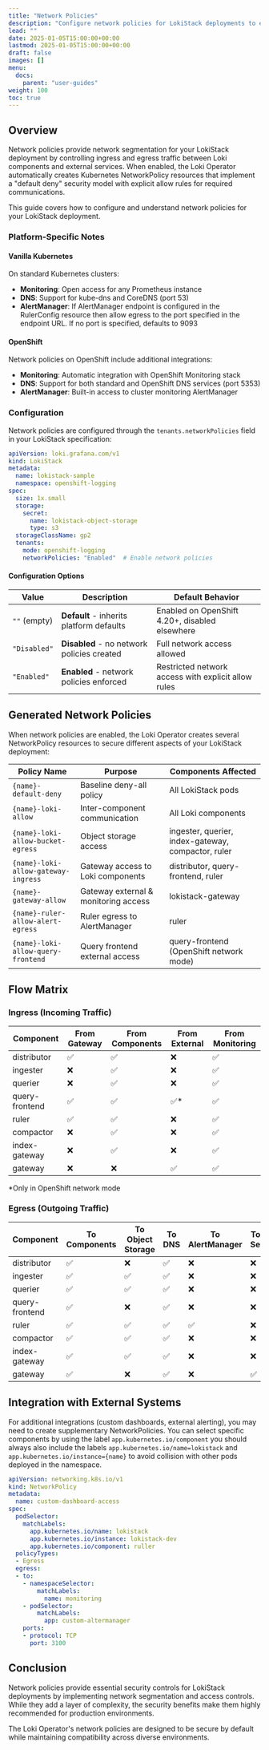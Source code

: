 ```yaml
---
title: "Network Policies"
description: "Configure network policies for LokiStack deployments to enhance security through network segmentation"
lead: ""
date: 2025-01-05T15:00:00+00:00
lastmod: 2025-01-05T15:00:00+00:00
draft: false
images: []
menu:
  docs:
    parent: "user-guides"
weight: 100
toc: true
---
```


## Overview

Network policies provide network segmentation for your LokiStack deployment by controlling ingress and egress traffic between Loki components and external services. When enabled, the Loki Operator automatically creates Kubernetes NetworkPolicy resources that implement a "default deny" security model with explicit allow rules for required communications.

This guide covers how to configure and understand network policies for your LokiStack deployment.

### Platform-Specific Notes

#### Vanilla Kubernetes

On standard Kubernetes clusters:

- **Monitoring**: Open access for any Prometheus instance
- **DNS**: Support for kube-dns and CoreDNS (port 53)
- **AlertManager**: If AlertManager endpoint is configured in the RulerConfig resource then allow egress to the port specified in the endpoint URL. If no port is specified, defaults to 9093

#### OpenShift

Network policies on OpenShift include additional integrations:

- **Monitoring**: Automatic integration with OpenShift Monitoring stack
- **DNS**: Support for both standard and OpenShift DNS services (port 5353)
- **AlertManager**: Built-in access to cluster monitoring AlertManager

### Configuration

Network policies are configured through the `tenants.networkPolicies` field in your LokiStack specification:

```yaml
apiVersion: loki.grafana.com/v1
kind: LokiStack
metadata:
  name: lokistack-sample
  namespace: openshift-logging
spec:
  size: 1x.small
  storage:
    secret:
      name: lokistack-object-storage
      type: s3
  storageClassName: gp2
  tenants:
    mode: openshift-logging
    networkPolicies: "Enabled"  # Enable network policies
```

#### Configuration Options

| Value | Description | Default Behavior |
|-------|-------------|------------------|
| `""` (empty) | **Default** - inherits platform defaults | Enabled on OpenShift 4.20+, disabled elsewhere |
| `"Disabled"` | **Disabled** - no network policies created | Full network access allowed |
| `"Enabled"` | **Enabled** - network policies enforced | Restricted network access with explicit allow rules |

## Generated Network Policies

When network policies are enabled, the Loki Operator creates several NetworkPolicy resources to secure different aspects of your LokiStack deployment:

| Policy Name | Purpose | Components Affected |
|-------------|---------|-------------------|
| `{name}-default-deny` | Baseline deny-all policy | All LokiStack pods |
| `{name}-loki-allow` | Inter-component communication | All Loki components |
| `{name}-loki-allow-bucket-egress` | Object storage access | ingester, querier, index-gateway, compactor, ruler |
| `{name}-loki-allow-gateway-ingress` | Gateway access to Loki components | distributor, query-frontend, ruler |
| `{name}-gateway-allow` | Gateway external & monitoring access | lokistack-gateway |
| `{name}-ruler-allow-alert-egress` | Ruler egress to AlertManager | ruler |
| `{name}-loki-allow-query-frontend` | Query frontend external access | query-frontend (OpenShift network mode) |

## Flow Matrix

### Ingress (Incoming Traffic)

| Component | From Gateway | From Components | From External | From Monitoring |
|-----------|--------------|-----------------|---------------|-----------------|
| distributor | ✅ | ✅ | ❌ | ✅ |
| ingester | ❌ | ✅ | ❌ | ✅ |
| querier | ❌ | ✅ | ❌ | ✅ |
| query-frontend | ✅ | ✅ | ✅* | ✅ |
| ruler | ✅ | ✅ | ❌ | ✅ |
| compactor | ❌ | ✅ | ❌ | ✅ |
| index-gateway | ❌ | ✅ | ❌ | ✅ |
| gateway | ❌ | ❌ | ✅ | ✅ |

*Only in OpenShift network mode

### Egress (Outgoing Traffic)

| Component | To Components | To Object Storage | To DNS | To AlertManager | To API Server |
|-----------|---------------|-------------------|--------|-----------------|---------------|
| distributor | ✅ | ❌ | ✅ | ❌ | ❌ |
| ingester | ✅ | ✅ | ✅ | ❌ | ❌ |
| querier | ✅ | ✅ | ✅ | ❌ | ❌ |
| query-frontend | ✅ | ❌ | ✅ | ❌ | ❌ |
| ruler | ✅ | ✅ | ✅ | ✅ | ❌ |
| compactor | ✅ | ✅ | ✅ | ❌ | ❌ |
| index-gateway | ✅ | ✅ | ✅ | ❌ | ❌ |
| gateway | ✅ | ❌ | ✅ | ❌ | ✅ |

## Integration with External Systems

For additional integrations (custom dashboards, external alerting), you may need to create supplementary NetworkPolicies. You can select specific components by using the label `app.kubernetes.io/component` you should always also include the labels `app.kubernetes.io/name=lokistack` and `app.kubernetes.io/instance={name}` to avoid collision with other pods deployed in the namespace.

```yaml
apiVersion: networking.k8s.io/v1
kind: NetworkPolicy
metadata:
  name: custom-dashboard-access
spec:
  podSelector:
    matchLabels:
      app.kubernetes.io/name: lokistack
      app.kubernetes.io/instance: lokistack-dev
      app.kubernetes.io/component: ruller
  policyTypes:
  - Egress
  egress:
  - to:
    - namespaceSelector:
        matchLabels:
          name: monitoring
    - podSelector:
        matchLabels:
          app: custom-altermanager
    ports:
    - protocol: TCP
      port: 3100
```

## Conclusion

Network policies provide essential security controls for LokiStack deployments by implementing network segmentation and access controls. While they add a layer of complexity, the security benefits make them highly recommended for production environments.

The Loki Operator's network policies are designed to be secure by default while maintaining compatibility across diverse environments.
